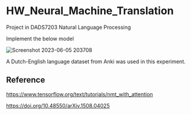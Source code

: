 # HW_Neural_Machine_Translation

Project in DADS7203 Natural Language Processing

Implement the below model

![Screenshot 2023-06-05 203708](https://github.com/scorepia/HW_Neural_Machine_Translation/assets/94518867/32a08b20-dad6-41b3-a536-32cf5a850940)

A Dutch-English language dataset from Anki was used in this experiment.

## Reference

https://www.tensorflow.org/text/tutorials/nmt_with_attention

https://doi.org/10.48550/arXiv.1508.04025
